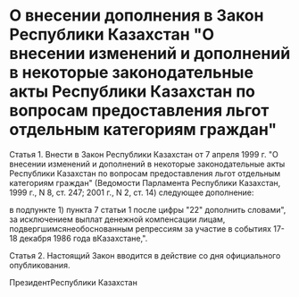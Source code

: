 # О внесении дополнения в Закон Республики Казахстан "О внесении изменений и дополнений в некоторые законодательные акты Республики Казахстан по вопросам предоставления льгот отдельным категориям граждан"

Статья 1. Внести в Закон Республики Казахстан от 7 апреля 1999 г. "О внесении изменений и дополнений в некоторые законодательные акты Республики Казахстан по вопросам предоставления льгот отдельным категориям граждан" (Ведомости Парламента Республики Казахстан, 1999 г., N 8, ст. 247; 2001 г., N 2, ст. 14) следующее дополнение:

в подпункте 1) пункта 7 статьи 1 после цифры "22" дополнить словами", за исключением выплат денежной компенсации лицам, подвергшимсянеобоснованным репрессиям за участие в событиях 17-18 декабря 1986 года вКазахстане,".

Статья 2. Настоящий Закон вводится в действие со дня официального опубликования.

ПрезидентРеспублики Казахстан

